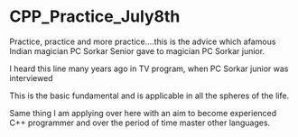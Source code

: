 # CPP_Practice_July8th

Practice, practice and more practice....this is the advice which afamous Indian magician PC Sorkar Senior gave to magician PC 
Sorkar junior. 

I heard this line many years ago in TV program, when PC Sorkar junior was interviewed

This is the basic fundamental and is applicable in all the spheres of the life.

Same thing I am applying over here with an aim to become experienced C++ programmer and over the period of time master other languages.
